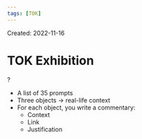 ```yaml
---
tags: [TOK] 
---
```

Created: 2022-11-16

# TOK Exhibition
?
- A list of 35 prompts
- Three objects -> real-life context
- For each object, you write a commentary:
	- Context
	- Link
	- Justification
<!--SR:!2022-11-20,3,250-->
